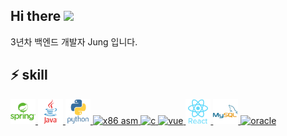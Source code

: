 ## Hi there <img src="https://user-images.githubusercontent.com/42378118/110234147-e3259600-7f4e-11eb-95be-0c4047144dea.gif" width="30"><br>

3년차 백엔드 개발자 Jung 입니다.

<h2 align="left">⚡ skill</h2>
<p align="left">
    <a href="" target="_blank"> <img src="https://raw.githubusercontent.com/devicons/devicon/master/icons/spring/spring-original-wordmark.svg" alt="spring" width="40" height="40"/> </a>
    <a href="" target="_blank"> <img src="https://raw.githubusercontent.com/devicons/devicon/master/icons/java/java-original-wordmark.svg" alt="java" width="40" height="40"/> </a>
<a href="" target="_blank"> <img src="https://raw.githubusercontent.com/devicons/devicon/master/icons/python/python-original-wordmark.svg" alt="python" width="40" height="40"/> </a>
<a href="" target="_blank"> <img src="https://w7.pngwing.com/pngs/322/656/png-transparent-x86-64-64-bit-computing-central-processing-unit-computer-icons-hardware-computer-text-rectangle-logo.png" alt="x86 asm" width="40" height="40"/> </a>
    <a href="" target="_blank"> <img src="https://img.icons8.com/?size=512&id=40670&format=png" alt="c" width="40" height="40"/> </a>
<a href="" target="_blank"> <img src="https://ih1.redbubble.net/image.2505685187.5563/st,small,507x507-pad,600x600,f8f8f8.jpg" alt="vue" width="40" height="40"/> </a>
<a href="" target="_blank"> <img src="https://raw.githubusercontent.com/devicons/devicon/master/icons/react/react-original-wordmark.svg" alt="react" width="40" height="40"/> </a>
<a href="" target="_blank"> <img src="https://raw.githubusercontent.com/devicons/devicon/master/icons/mysql/mysql-original-wordmark.svg" alt="mysql" width="40" height="40"/> </a>
<a href="" target="_blank"> <img src="https://cdn.prod.website-files.com/631ae728275816a6f6d5e658/651d91757e5c8b843cda5cb7_oracle.png" alt="oracle" width="40" height="40"/> </a>

    
<!--
<h2 align="left">:hammer_and_wrench: Knowledge</h2>


<h2 align="left">:hammer_and_wrench: Experience</h2>
 -->


<!--
**Jung9928/Jung9928** is a ✨ _special_ ✨ repository because its `README.md` (this file) appears on your GitHub profile.

Here are some ideas to get you started:

- 🔭 I’m currently working on ...
- 🌱 I’m currently learning ...
- 👯 I’m looking to collaborate on ...
- 🤔 I’m looking for help with ...
- 💬 Ask me about ...
- 📫 How to reach me: ...
- 😄 Pronouns: ...
- ⚡ Fun fact: ...
-->

